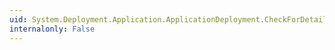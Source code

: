 ```yaml
---
uid: System.Deployment.Application.ApplicationDeployment.CheckForDetailedUpdate
internalonly: False
---
```

